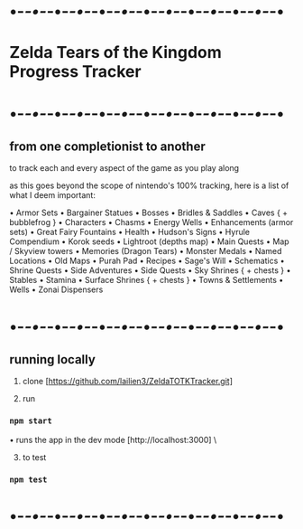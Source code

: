 # •-*-•-*-•-*-•-*-•-*-•-*-•-*-•-*-•-*-•-*-•-*-•-*-•
# Zelda Tears of the Kingdom Progress Tracker
# •-*-•-*-•-*-•-*-•-*-•-*-•-*-•-*-•-*-•-*-•-*-•-*-•

## from one completionist to another

to track each and every aspect of the game as you play along

as this goes beyond the scope of nintendo's 100% tracking, here is a list of what I deem important:

• Armor Sets
• Bargainer Statues
• Bosses
• Bridles & Saddles
• Caves { + bubblefrog }
• Characters
• Chasms
• Energy Wells
• Enhancements (armor sets)
• Great Fairy Fountains
• Health
• Hudson's Signs
• Hyrule Compendium
• Korok seeds
• Lightroot (depths map)
• Main Quests
• Map / Skyview towers
• Memories (Dragon Tears)
• Monster Medals
• Named Locations
• Old Maps
• Purah Pad
• Recipes
• Sage's Will
• Schematics
• Shrine Quests
• Side Adventures
• Side Quests
• Sky Shrines { + chests }
• Stables
• Stamina
• Surface Shrines { + chests }
• Towns & Settlements
• Wells
• Zonai Dispensers

# •-*-•-*-•-*-•-*-•-*-•-*-•-*-•-*-•-*-•-*-•-*-•-*-•

## running locally

1. clone [https://github.com/lailien3/ZeldaTOTKTracker.git]

2. run

### `npm start`

• runs the app in the dev mode [http://localhost:3000] \

3. to test

### `npm test`

# •-*-•-*-•-*-•-*-•-*-•-*-•-*-•-*-•-*-•-*-•-*-•-*-•